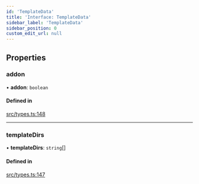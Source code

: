 ```yaml
---
id: 'TemplateData'
title: 'Interface: TemplateData'
sidebar_label: 'TemplateData'
sidebar_position: 0
custom_edit_url: null
---
```


## Properties

### addon

• **addon**: `boolean`

#### Defined in

[src/types.ts:148](https://github.com/pantheon-systems/decoupled-kit-js/blob/c3dc8b3da/packages/create-pantheon-decoupled-kit/src/types.ts#L148)

---

### templateDirs

• **templateDirs**: `string`[]

#### Defined in

[src/types.ts:147](https://github.com/pantheon-systems/decoupled-kit-js/blob/c3dc8b3da/packages/create-pantheon-decoupled-kit/src/types.ts#L147)
